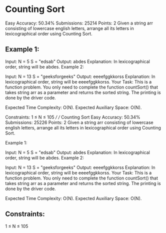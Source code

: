 
# Counting Sort 
Easy Accuracy: 50.34% Submissions: 25214 Points: 2
Given a string arr consisting of lowercase english letters, arrange all its letters in lexicographical order using Counting Sort.

## Example 1:

Input:
N = 5
S = "edsab"
Output:
abdes
Explanation: 
In lexicographical order, string will be 
abdes.
Example 2:

Input:
N = 13
S = "geeksforgeeks"
Output:
eeeefggkkorss
Explanation:
In lexicographical order, string will be 
eeeefggkkorss.
Your Task:
This is a function problem. You only need to complete the function countSort() that takes string arr as a parameter and returns the sorted string. The printing is done by the driver code.

Expected Time Complexity: O(N).
Expected Auxiliary Space: O(N).

Constraints:
1 ≤ N ≤ 105
*/
/*
Counting Sort 
Easy Accuracy: 50.34% Submissions: 25226 Points: 2
Given a string arr consisting of lowercase english letters, arrange all its letters in lexicographical order using Counting Sort.

Example 1:

Input:
N = 5
S = "edsab"
Output:
abdes
Explanation: 
In lexicographical order, string will be 
abdes.
Example 2:

Input:
N = 13
S = "geeksforgeeks"
Output:
eeeefggkkorss
Explanation:
In lexicographical order, string will be 
eeeefggkkorss.
Your Task:
This is a function problem. You only need to complete the function countSort() that takes string arr as a parameter and returns the sorted string. The printing is done by the driver code.

Expected Time Complexity: O(N).
Expected Auxiliary Space: O(N).

## Constraints:
1 ≤ N ≤ 105
